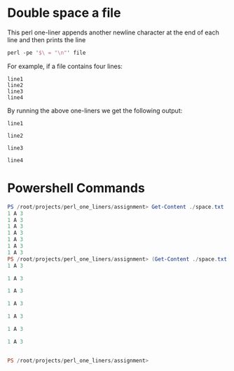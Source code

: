 
# Double space a file

This perl one-liner appends another newline character at the end of each line and then prints the line

```perl
perl -pe '$\ = "\n"' file
```

For example, if a file contains four lines:
```
line1
line2
line3
line4
```
By running the above one-liners we get the following output:
```
line1

line2

line3

line4
```
# Powershell Commands

```powershell
PS /root/projects/perl_one_liners/assignment> Get-Content ./space.txt                                     
1 A 3
1 A 3
1 A 3
1 A 3
1 A 3
1 A 3
1 A 3
PS /root/projects/perl_one_liners/assignment> (Get-Content ./space.txt | Out-String) -replace "`n", "`n`n"
1 A 3

1 A 3

1 A 3

1 A 3

1 A 3

1 A 3

1 A 3


PS /root/projects/perl_one_liners/assignment> 
```
